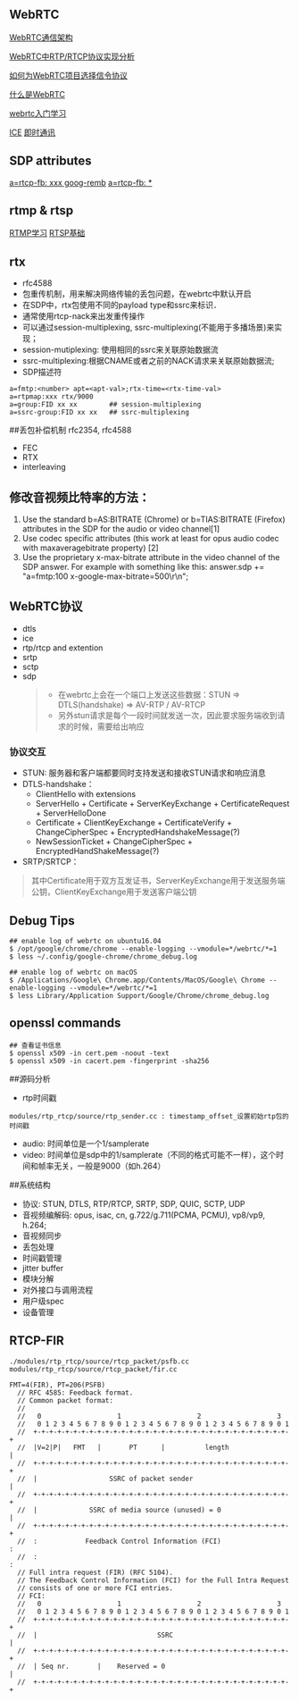 ## WebRTC

[WebRTC通信架构](https://www.2cto.com/kf/201701/587483.html)

[WebRTC中RTP/RTCP协议实现分析](http://www.jianshu.com/p/c84be6f3ddf3)

[如何为WebRTC项目选择信令协议](http://blog.csdn.net/fireroll/article/details/50782095)

[什么是WebRTC](https://segmentfault.com/a/1190000000436544)

[webrtc入门学习](http://www.cnblogs.com/happykoukou/p/5708095.html)

[ICE](https://zhuanlan.zhihu.com/p/25087606)
[即时通讯](http://www.52im.net/thread-590-1-1.html)

## SDP attributes

[a=rtcp-fb: xxx goog-remb](https://tools.ietf.org/pdf/draft-alvestrand-rmcat-remb-03.pdf)
[a=rtcp-fb: *](https://tools.ietf.org/pdf/rfc4585.pdf)

## rtmp & rtsp
[RTMP学习](http://mingyangshang.github.io/2016/03/06/RTMP%E5%8D%8F%E8%AE%AE/)
[RTSP基础](http://blog.csdn.net/ygm_linux/article/details/49977821)


## rtx
- rfc4588
- 包重传机制，用来解决网络传输的丢包问题，在webrtc中默认开启
- 在SDP中，rtx包使用不同的payload type和ssrc来标识．
- 通常使用rtcp-nack来出发重传操作
- 可以通过session-multiplexing, ssrc-multiplexing(不能用于多播场景)来实现；
- session-mutiplexing: 使用相同的ssrc来关联原始数据流
- ssrc-multiplexing:根据CNAME或者之前的NACK请求来关联原始数据流;
- SDP描述符

```
a=fmtp:<number> apt=<apt-val>;rtx-time=<rtx-time-val>
a=rtpmap:xxx rtx/9000
a=group:FID xx xx        ## session-multiplexing
a=ssrc-group:FID xx xx   ## ssrc-multiplexing
```

##丢包补偿机制
rfc2354, rfc4588
- FEC
- RTX
- interleaving

## 修改音视频比特率的方法：
1. Use the standard b=AS:BITRATE (Chrome) or b=TIAS:BITRATE (Firefox) attributes in the SDP for the audio or video channel[1]
2. Use codec specific attributes (this work at least for opus audio codec with maxaveragebitrate property) [2]
3. Use the proprietary x-max-bitrate attribute in the video channel of the SDP answer.  For example with something like this:
answer.sdp += "a=fmtp:100 x-google-max-bitrate=500\r\n";


## WebRTC协议
- dtls
- ice
- rtp/rtcp and extention
- srtp
- sctp
- sdp
	> - 在webrtc上会在一个端口上发送这些数据：STUN => DTLS(handshake) => AV-RTP / AV-RTCP
	> - 另外stun请求是每个一段时间就发送一次，因此要求服务端收到请求的时候，需要给出响应

### 协议交互
- STUN: 服务器和客户端都要同时支持发送和接收STUN请求和响应消息
- DTLS-handshake：
	- ClientHello with extensions
	- ServerHello + Certificate + ServerKeyExchange + CertificateRequest + ServerHelloDone
	- Certificate + ClientKeyExchange + CertificateVerify + ChangeCipherSpec + EncryptedHandshakeMessage(?)
	- NewSessionTicket + ChangeCipherSpec + EncryptedHandShakeMessage(?)
- SRTP/SRTCP：

> 其中Certificate用于双方互发证书，ServerKeyExchange用于发送服务端公钥，ClientKeyExchange用于发送客户端公钥


## Debug Tips
```
## enable log of webrtc on ubuntu16.04
$ /opt/google/chrome/chrome --enable-logging --vmodule=*/webrtc/*=1
$ less ~/.config/google-chrome/chrome_debug.log

## enable log of webrtc on macOS
$ /Applications/Google\ Chrome.app/Contents/MacOS/Google\ Chrome --enable-logging --vmodule=*/webrtc/*=1
$ less Library/Application Support/Google/Chrome/chrome_debug.log

```

## openssl commands

```
## 查看证书信息
$ openssl x509 -in cert.pem -noout -text
$ openssl x509 -in cacert.pem -fingerprint -sha256
```

##源码分析
- rtp时间戳

```
modules/rtp_rtcp/source/rtp_sender.cc : timestamp_offset_设置初始rtp包的时间戳

```

- audio: 时间单位是一个1/samplerate
- video: 时间单位是sdp中的1/samplerate（不同的格式可能不一样），这个时间和帧率无关，一般是9000（如h.264）

##系统结构
- 协议: STUN, DTLS, RTP/RTCP, SRTP, SDP, QUIC, SCTP, UDP
- 音视频编解码: opus, isac, cn, g.722/g.711(PCMA, PCMU), vp8/vp9, h.264;
- 音视频同步
- 丢包处理
- 时间戳管理
- jitter buffer
- 模块分解
- 对外接口与调用流程
- 用户级spec
- 设备管理

## RTCP-FIR

```
./modules/rtp_rtcp/source/rtcp_packet/psfb.cc
modules/rtp_rtcp/source/rtcp_packet/fir.cc

FMT=4(FIR), PT=206(PSFB)
  // RFC 4585: Feedback format.
  // Common packet format:
  //
  //   0                   1                   2                   3
  //   0 1 2 3 4 5 6 7 8 9 0 1 2 3 4 5 6 7 8 9 0 1 2 3 4 5 6 7 8 9 0 1
  //  +-+-+-+-+-+-+-+-+-+-+-+-+-+-+-+-+-+-+-+-+-+-+-+-+-+-+-+-+-+-+-+-+
  //  |V=2|P|   FMT   |       PT      |          length               |
  //  +-+-+-+-+-+-+-+-+-+-+-+-+-+-+-+-+-+-+-+-+-+-+-+-+-+-+-+-+-+-+-+-+
  //  |                  SSRC of packet sender                        |
  //  +-+-+-+-+-+-+-+-+-+-+-+-+-+-+-+-+-+-+-+-+-+-+-+-+-+-+-+-+-+-+-+-+
  //  |             SSRC of media source (unused) = 0                 |
  //  +-+-+-+-+-+-+-+-+-+-+-+-+-+-+-+-+-+-+-+-+-+-+-+-+-+-+-+-+-+-+-+-+
  //  :            Feedback Control Information (FCI)                 :
  //  :     	                                                          :
  // Full intra request (FIR) (RFC 5104).
  // The Feedback Control Information (FCI) for the Full Intra Request
  // consists of one or more FCI entries.
  // FCI:
  //   0                   1                   2                   3
  //   0 1 2 3 4 5 6 7 8 9 0 1 2 3 4 5 6 7 8 9 0 1 2 3 4 5 6 7 8 9 0 1
  //  +-+-+-+-+-+-+-+-+-+-+-+-+-+-+-+-+-+-+-+-+-+-+-+-+-+-+-+-+-+-+-+-+
  //  |                              SSRC                             |
  //  +-+-+-+-+-+-+-+-+-+-+-+-+-+-+-+-+-+-+-+-+-+-+-+-+-+-+-+-+-+-+-+-+
  //  | Seq nr.       |    Reserved = 0                               |
  //  +-+-+-+-+-+-+-+-+-+-+-+-+-+-+-+-+-+-+-+-+-+-+-+-+-+-+-+-+-+-+-+-+

```